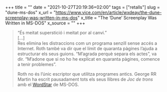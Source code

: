 +++
title = ""
date = "2021-10-27T20:19:36+02:00"
tags = ["retalls"]
slug = "dune-ms-dos"
x_url = "https://www.vice.com/en/article/wxdeay/the-dune-screenplay-was-written-in-ms-dos"
x_title = "The ‘Dune’ Screenplay Was Written in MS-DOS"
x_source = ""
+++


> “És meitat superstició i meitat por al canvi.”  
> \[…]  
> Res elimina les distraccions com un programa senzill sense accés a Internet. Roth també va dir que el límit de quaranta pàgines l’ajuda a estructurar els seus guions. “M’agrada perquè separa els actes”, va dir. “M’adone que si no ho he explicat en quaranta pàgines, comence a tenir problemes”.
> 
> Roth no és l’únic escriptor que utilitza programes antics. George RR Martin ha escrit pausadament tots els seus llibres de *Joc de trons* amb el [WordStar](https://www.vice.com/en/article/53dwb3/it-makes-no-sense-that-word-processors-are-still-designed-for-the-printed-page) de MS-DOS.
